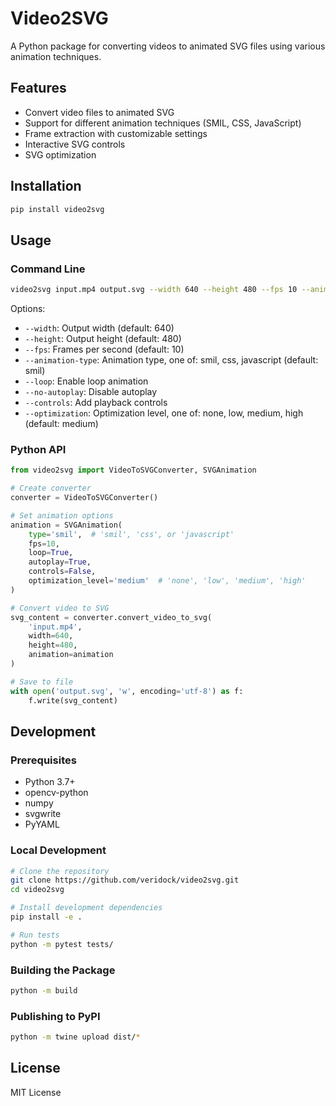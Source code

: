 # Video2SVG

A Python package for converting videos to animated SVG files using various animation techniques.

## Features

- Convert video files to animated SVG
- Support for different animation techniques (SMIL, CSS, JavaScript)
- Frame extraction with customizable settings
- Interactive SVG controls
- SVG optimization

## Installation

```bash
pip install video2svg
```

## Usage

### Command Line

```bash
video2svg input.mp4 output.svg --width 640 --height 480 --fps 10 --animation-type smil
```

Options:
- `--width`: Output width (default: 640)
- `--height`: Output height (default: 480)
- `--fps`: Frames per second (default: 10)
- `--animation-type`: Animation type, one of: smil, css, javascript (default: smil)
- `--loop`: Enable loop animation
- `--no-autoplay`: Disable autoplay
- `--controls`: Add playback controls
- `--optimization`: Optimization level, one of: none, low, medium, high (default: medium)

### Python API

```python
from video2svg import VideoToSVGConverter, SVGAnimation

# Create converter
converter = VideoToSVGConverter()

# Set animation options
animation = SVGAnimation(
    type='smil',  # 'smil', 'css', or 'javascript'
    fps=10,
    loop=True,
    autoplay=True,
    controls=False,
    optimization_level='medium'  # 'none', 'low', 'medium', 'high'
)

# Convert video to SVG
svg_content = converter.convert_video_to_svg(
    'input.mp4',
    width=640,
    height=480,
    animation=animation
)

# Save to file
with open('output.svg', 'w', encoding='utf-8') as f:
    f.write(svg_content)
```

## Development

### Prerequisites

- Python 3.7+
- opencv-python
- numpy
- svgwrite
- PyYAML

### Local Development

```bash
# Clone the repository
git clone https://github.com/veridock/video2svg.git
cd video2svg

# Install development dependencies
pip install -e .

# Run tests
python -m pytest tests/
```

### Building the Package

```bash
python -m build
```

### Publishing to PyPI

```bash
python -m twine upload dist/*
```

## License

MIT License